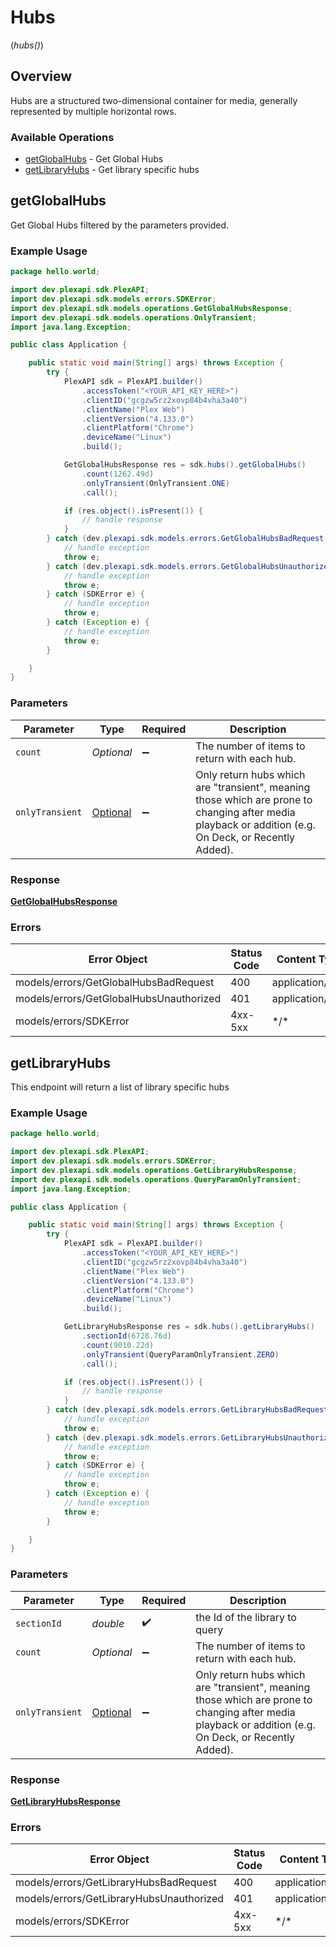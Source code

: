 # Hubs
(*hubs()*)

## Overview

Hubs are a structured two-dimensional container for media, generally represented by multiple horizontal rows.


### Available Operations

* [getGlobalHubs](#getglobalhubs) - Get Global Hubs
* [getLibraryHubs](#getlibraryhubs) - Get library specific hubs

## getGlobalHubs

Get Global Hubs filtered by the parameters provided.

### Example Usage

```java
package hello.world;

import dev.plexapi.sdk.PlexAPI;
import dev.plexapi.sdk.models.errors.SDKError;
import dev.plexapi.sdk.models.operations.GetGlobalHubsResponse;
import dev.plexapi.sdk.models.operations.OnlyTransient;
import java.lang.Exception;

public class Application {

    public static void main(String[] args) throws Exception {
        try {
            PlexAPI sdk = PlexAPI.builder()
                .accessToken("<YOUR_API_KEY_HERE>")
                .clientID("gcgzw5rz2xovp84b4vha3a40")
                .clientName("Plex Web")
                .clientVersion("4.133.0")
                .clientPlatform("Chrome")
                .deviceName("Linux")
                .build();

            GetGlobalHubsResponse res = sdk.hubs().getGlobalHubs()
                .count(1262.49d)
                .onlyTransient(OnlyTransient.ONE)
                .call();

            if (res.object().isPresent()) {
                // handle response
            }
        } catch (dev.plexapi.sdk.models.errors.GetGlobalHubsBadRequest e) {
            // handle exception
            throw e;
        } catch (dev.plexapi.sdk.models.errors.GetGlobalHubsUnauthorized e) {
            // handle exception
            throw e;
        } catch (SDKError e) {
            // handle exception
            throw e;
        } catch (Exception e) {
            // handle exception
            throw e;
        }

    }
}
```

### Parameters

| Parameter                                                                                                                                             | Type                                                                                                                                                  | Required                                                                                                                                              | Description                                                                                                                                           |
| ----------------------------------------------------------------------------------------------------------------------------------------------------- | ----------------------------------------------------------------------------------------------------------------------------------------------------- | ----------------------------------------------------------------------------------------------------------------------------------------------------- | ----------------------------------------------------------------------------------------------------------------------------------------------------- |
| `count`                                                                                                                                               | *Optional<Double>*                                                                                                                                    | :heavy_minus_sign:                                                                                                                                    | The number of items to return with each hub.                                                                                                          |
| `onlyTransient`                                                                                                                                       | [Optional<OnlyTransient>](../../models/operations/OnlyTransient.md)                                                                                   | :heavy_minus_sign:                                                                                                                                    | Only return hubs which are "transient", meaning those which are prone to changing after media playback or addition (e.g. On Deck, or Recently Added). |

### Response

**[GetGlobalHubsResponse](../../models/operations/GetGlobalHubsResponse.md)**

### Errors

| Error Object                            | Status Code                             | Content Type                            |
| --------------------------------------- | --------------------------------------- | --------------------------------------- |
| models/errors/GetGlobalHubsBadRequest   | 400                                     | application/json                        |
| models/errors/GetGlobalHubsUnauthorized | 401                                     | application/json                        |
| models/errors/SDKError                  | 4xx-5xx                                 | \*\/*                                   |


## getLibraryHubs

This endpoint will return a list of library specific hubs


### Example Usage

```java
package hello.world;

import dev.plexapi.sdk.PlexAPI;
import dev.plexapi.sdk.models.errors.SDKError;
import dev.plexapi.sdk.models.operations.GetLibraryHubsResponse;
import dev.plexapi.sdk.models.operations.QueryParamOnlyTransient;
import java.lang.Exception;

public class Application {

    public static void main(String[] args) throws Exception {
        try {
            PlexAPI sdk = PlexAPI.builder()
                .accessToken("<YOUR_API_KEY_HERE>")
                .clientID("gcgzw5rz2xovp84b4vha3a40")
                .clientName("Plex Web")
                .clientVersion("4.133.0")
                .clientPlatform("Chrome")
                .deviceName("Linux")
                .build();

            GetLibraryHubsResponse res = sdk.hubs().getLibraryHubs()
                .sectionId(6728.76d)
                .count(9010.22d)
                .onlyTransient(QueryParamOnlyTransient.ZERO)
                .call();

            if (res.object().isPresent()) {
                // handle response
            }
        } catch (dev.plexapi.sdk.models.errors.GetLibraryHubsBadRequest e) {
            // handle exception
            throw e;
        } catch (dev.plexapi.sdk.models.errors.GetLibraryHubsUnauthorized e) {
            // handle exception
            throw e;
        } catch (SDKError e) {
            // handle exception
            throw e;
        } catch (Exception e) {
            // handle exception
            throw e;
        }

    }
}
```

### Parameters

| Parameter                                                                                                                                             | Type                                                                                                                                                  | Required                                                                                                                                              | Description                                                                                                                                           |
| ----------------------------------------------------------------------------------------------------------------------------------------------------- | ----------------------------------------------------------------------------------------------------------------------------------------------------- | ----------------------------------------------------------------------------------------------------------------------------------------------------- | ----------------------------------------------------------------------------------------------------------------------------------------------------- |
| `sectionId`                                                                                                                                           | *double*                                                                                                                                              | :heavy_check_mark:                                                                                                                                    | the Id of the library to query                                                                                                                        |
| `count`                                                                                                                                               | *Optional<Double>*                                                                                                                                    | :heavy_minus_sign:                                                                                                                                    | The number of items to return with each hub.                                                                                                          |
| `onlyTransient`                                                                                                                                       | [Optional<QueryParamOnlyTransient>](../../models/operations/QueryParamOnlyTransient.md)                                                               | :heavy_minus_sign:                                                                                                                                    | Only return hubs which are "transient", meaning those which are prone to changing after media playback or addition (e.g. On Deck, or Recently Added). |

### Response

**[GetLibraryHubsResponse](../../models/operations/GetLibraryHubsResponse.md)**

### Errors

| Error Object                             | Status Code                              | Content Type                             |
| ---------------------------------------- | ---------------------------------------- | ---------------------------------------- |
| models/errors/GetLibraryHubsBadRequest   | 400                                      | application/json                         |
| models/errors/GetLibraryHubsUnauthorized | 401                                      | application/json                         |
| models/errors/SDKError                   | 4xx-5xx                                  | \*\/*                                    |
